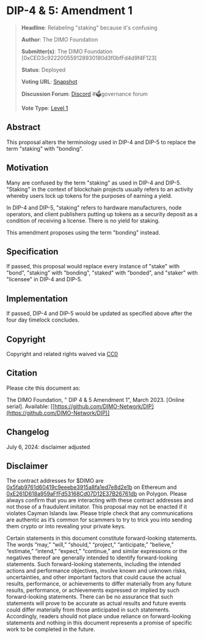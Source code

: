 # DIP-4 & 5: Amendment 1

> **Headline**: Relabeling "staking" because it's confusing
>
> **Author**: The DIMO Foundation
>
> **Submitter(s)**: The DIMO Foundation \[0xCED3c922200559128930180d3f0bfFd4d9f4F123]
>
> **Status**: Deployed
>
> **Voting URL**: [Snapshot](https://snapshot.org/#/dimo.eth/proposal/0x327c4dac4de99aeae4f7be72b0b0c2a8fd01074e748df2d1b26e95a4f1e79c8b)
>
> **Discussion Forum**: [Discord](https://chat.dimo.zone) #🗳️governance forum
>
> **Vote Type**: [Level 1](../improvement-proposals/dip1.md#voting-protocol)

## Abstract

This proposal alters the terminology used in DIP-4 and DIP-5 to replace the term "staking" with "bonding".

## Motivation

Many are confused by the term "staking" as used in DIP-4 and DIP-5. "Staking" in the context of blockchain projects usually refers to an activity whereby users lock up tokens for the purposes of earning a yield.

In DIP-4 and DIP-5, "staking" refers to hardware manufacturers, node operators, and client publishers putting up tokens as a security deposit as a condition of receiving a license. There is no yield for staking.

This amendment proposes using the term "bonding" instead.

## Specification

If passed, this proposal would replace every instance of "stake" with "bond", "staking" with "bonding", "staked" with "bonded", and "staker" with "licensee" in DIP-4 and DIP-5.

## Implementation

If passed, DIP-4 and DIP-5 would be updated as specified above after the four day timelock concludes.

## Copyright

Copyright and related rights waived via [CC0](https://creativecommons.org/publicdomain/zero/1.0)

## Citation

Please cite this document as:

The DIMO Foundation, " DIP 4 & 5 Amendment 1", March 2023. \[Online serial]. Available: \[[https://github.com/DIMO-Network/DIP](https://github.com/DIMO-Network/DIP)]

## Changelog

July 6, 2024: disclaimer adjusted

## Disclaimer <a href="#disclaimer" id="disclaimer"></a>

The contract addresses for $DIMO are [0x5fab9761d60419c9eeebe3915a8fa1ed7e8d2e1b](https://etherscan.io/token/0x5fab9761d60419c9eeebe3915a8fa1ed7e8d2e1b) on Ethereum and [0xE261D618a959aFfFd53168Cd07D12E37B26761db](https://polygonscan.com/token/0xE261D618a959aFfFd53168Cd07D12E37B26761db) on Polygon. Please always confirm that you are interacting with these contract addresses and not those of a fraudulent imitator. This proposal may not be enacted if it violates Cayman Islands law. Please triple check that any communications are authentic as it’s common for scammers to try to trick you into sending them crypto or into revealing your private keys.

Certain statements in this document constitute forward-looking statements. The words “may,” “will,” “should,” “project,” “anticipate,” “believe,” “estimate,” “intend,” “expect,” “continue,” and similar expressions or the negatives thereof are generally intended to identify forward-looking statements. Such forward-looking statements, including the intended actions and performance objectives, involve known and unknown risks, uncertainties, and other important factors that could cause the actual results, performance, or achievements to differ materially from any future results, performance, or achievements expressed or implied by such forward-looking statements. There can be no assurance that such statements will prove to be accurate as actual results and future events could differ materially from those anticipated in such statements. Accordingly, readers should not place undue reliance on forward-looking statements and nothing in this document represents a promise of specific work to be completed in the future.
